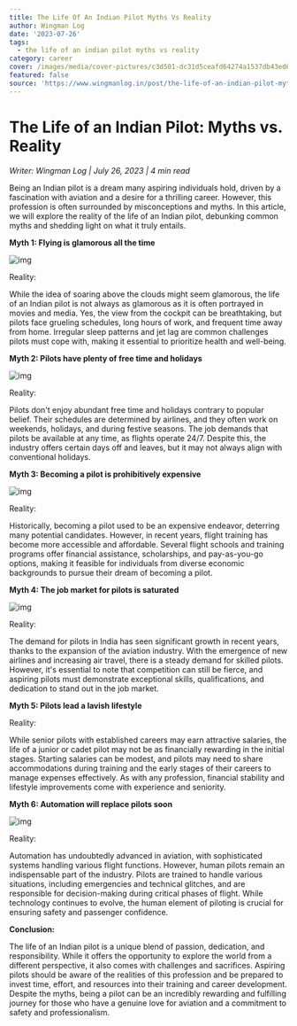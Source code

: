 ```yaml
---
title: The Life Of An Indian Pilot Myths Vs Reality
author: Wingman Log
date: '2023-07-26'
tags:
  - the life of an indian pilot myths vs reality
category: career
cover: /images/media/cover-pictures/c3d501-dc31d5ceafd64274a1537db43ed62112-mv2-addfa0db.jpg
featured: false
source: 'https://www.wingmanlog.in/post/the-life-of-an-indian-pilot-myths-vs-reality'
---
```


# The Life of an Indian Pilot: Myths vs. Reality

*Writer: Wingman Log | July 26, 2023 | 4 min read*

Being an Indian pilot is a dream many aspiring individuals hold, driven by a fascination with aviation and a desire for a thrilling career. However, this profession is often surrounded by misconceptions and myths. In this article, we will explore the reality of the life of an Indian pilot, debunking common myths and shedding light on what it truly entails.

**Myth 1: Flying is glamorous all the time**

![img](/images/media/blog-media/c3d501-28d7b494c64047f1a3c35f614de364b8-mv2-102d982f.jpg)

Reality:

While the idea of soaring above the clouds might seem glamorous, the life of an Indian pilot is not always as glamorous as it is often portrayed in movies and media. Yes, the view from the cockpit can be breathtaking, but pilots face grueling schedules, long hours of work, and frequent time away from home. Irregular sleep patterns and jet lag are common challenges pilots must cope with, making it essential to prioritize health and well-being.

**Myth 2: Pilots have plenty of free time and holidays**

![img](/images/media/blog-media/c3d501-4c4586b625ad486182f4fb03611bb092-mv2-34062bd8.jpg)

Reality:

Pilots don't enjoy abundant free time and holidays contrary to popular belief. Their schedules are determined by airlines, and they often work on weekends, holidays, and during festive seasons. The job demands that pilots be available at any time, as flights operate 24/7. Despite this, the industry offers certain days off and leaves, but it may not always align with conventional holidays.

**Myth 3: Becoming a pilot is prohibitively expensive**

![img](/images/media/blog-media/c3d501-e462114d8c054613b9751d06ec9c1f3c-mv2-6d8f9cb6.jpg)

Reality:

Historically, becoming a pilot used to be an expensive endeavor, deterring many potential candidates. However, in recent years, flight training has become more accessible and affordable. Several flight schools and training programs offer financial assistance, scholarships, and pay-as-you-go options, making it feasible for individuals from diverse economic backgrounds to pursue their dream of becoming a pilot.

**Myth 4: The job market for pilots is saturated**

![img](/images/media/blog-media/c3d501-a6eab385cf844d51900b24baba55c640-mv2-13bf8b35.jpg)

Reality:

The demand for pilots in India has seen significant growth in recent years, thanks to the expansion of the aviation industry. With the emergence of new airlines and increasing air travel, there is a steady demand for skilled pilots. However, it's essential to note that competition can still be fierce, and aspiring pilots must demonstrate exceptional skills, qualifications, and dedication to stand out in the job market.

**Myth 5: Pilots lead a lavish lifestyle**

Reality:

While senior pilots with established careers may earn attractive salaries, the life of a junior or cadet pilot may not be as financially rewarding in the initial stages. Starting salaries can be modest, and pilots may need to share accommodations during training and the early stages of their careers to manage expenses effectively. As with any profession, financial stability and lifestyle improvements come with experience and seniority.

**Myth 6: Automation will replace pilots soon**

![img](/images/media/blog-media/c3d501-de26bbaf42ed4e84bde3016bbb7953ee-mv2-c8b91e58.jpg)

Reality:

Automation has undoubtedly advanced in aviation, with sophisticated systems handling various flight functions. However, human pilots remain an indispensable part of the industry. Pilots are trained to handle various situations, including emergencies and technical glitches, and are responsible for decision-making during critical phases of flight. While technology continues to evolve, the human element of piloting is crucial for ensuring safety and passenger confidence.

**Conclusion:**

The life of an Indian pilot is a unique blend of passion, dedication, and responsibility. While it offers the opportunity to explore the world from a different perspective, it also comes with challenges and sacrifices. Aspiring pilots should be aware of the realities of this profession and be prepared to invest time, effort, and resources into their training and career development. Despite the myths, being a pilot can be an incredibly rewarding and fulfilling journey for those who have a genuine love for aviation and a commitment to safety and professionalism.
